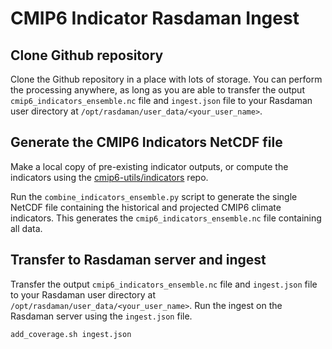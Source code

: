 # CMIP6 Indicator Rasdaman Ingest

## Clone Github repository

Clone the Github repository in a place with lots of storage. You can perform the processing anywhere, as long as you are able to transfer the output `cmip6_indicators_ensemble.nc` file and `ingest.json` file to your Rasdaman user directory at `/opt/rasdaman/user_data/<your_user_name>`.

## Generate the CMIP6 Indicators NetCDF file

Make a local copy of pre-existing indicator outputs, or compute the indicators using the [cmip6-utils/indicators](https://github.com/ua-snap/cmip6-utils/tree/main/indicators) repo.

Run the `combine_indicators_ensemble.py` script to generate the single NetCDF file containing the historical and projected CMIP6 climate indicators. This generates the `cmip6_indicators_ensemble.nc` file containing all data.

## Transfer to Rasdaman server and ingest

Transfer the output `cmip6_indicators_ensemble.nc` file and `ingest.json` file to your Rasdaman user directory at `/opt/rasdaman/user_data/<your_user_name>`. Run the ingest on the Rasdaman server using the `ingest.json` file.

`add_coverage.sh ingest.json`
